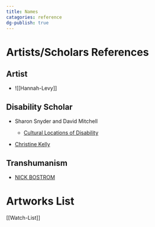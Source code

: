```yaml
---
title: Names
catagories: reference
dg-publish: true
---
```


# Artists/Scholars References

## Artist
+ ![[Hannah-Levy]]

## Disability Scholar

+ Sharon Snyder and David Mitchell
    + [Cultural Locations of Disability](https://press.uchicago.edu/ucp/books/book/chicago/C/bo3533856.html)

+ [Christine Kelly](https://dfresearch.ca/christinekelly/)

## Transhumanism

+ [NICK BOSTROM](https://nickbostrom.com/ethics/values)

# Artworks List

[[Watch-List]]